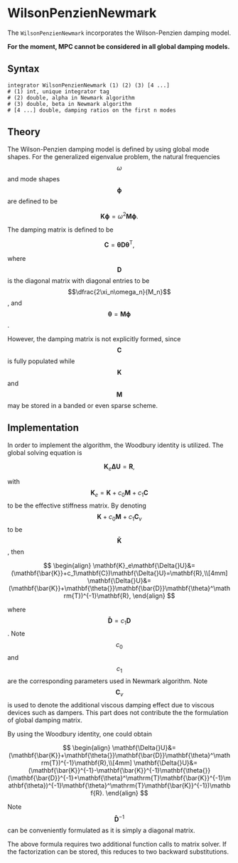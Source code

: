# WilsonPenzienNewmark

The `WilsonPenzienNewmark` incorporates the Wilson-Penzien damping model.

**For the moment, MPC cannot be considered in all global damping models.**

## Syntax

```
integrator WilsonPenzienNewmark (1) (2) (3) [4 ...]
# (1) int, unique integrator tag
# (2) double, alpha in Newmark algorithm
# (3) double, beta in Newmark algorithm
# [4 ...] double, damping ratios on the first n modes
```

## Theory

The Wilson-Penzien damping model is defined by using global mode shapes. For the generalized eigenvalue problem, the natural frequencies $$\omega$$ and mode shapes $$\mathbf{\phi}$$ are defined to be

$$
\mathbf{K\phi}=\omega^2\mathbf{M\phi}.
$$

The damping matrix is defined to be

$$
\mathbf{C}=\mathbf{\theta{}D}\mathbf{\theta}^\mathrm{T},
$$

where $$\mathbf{D}$$ is the diagonal matrix with diagonal entries to be $$\dfrac{2\xi_n\omega_n}{M_n}$$, and $$\mathbf{\theta}=\mathbf{M\phi}$$.

However, the damping matrix is not explicitly formed, since $$\mathbf{C}$$ is fully populated while $$\mathbf{K}$$ and $$\mathbf{M}$$ may be stored in a banded or even sparse scheme.

## Implementation

In order to implement the algorithm, the Woodbury identity is utilized. The global solving equation is

$$
\mathbf{K}_e\mathbf{\Delta{}U}=\mathbf{R},
$$

with $$\mathbf{K}_e=\mathbf{K}+c_0\mathbf{M}+c_1\mathbf{C}$$ to be the effective stiffness matrix. By denoting $$\mathbf{K}+c_0\mathbf{M}+c_1\mathbf{C}_v$$ to be $$\mathbf{\bar{K}}$$, then

$$
\begin{align}
\mathbf{K}_e\mathbf{\Delta{}U}&=(\mathbf{\bar{K}}+c_1\mathbf{C})\mathbf{\Delta{}U}=\mathbf{R},\\[4mm]
\mathbf{\Delta{}U}&=(\mathbf{\bar{K}}+\mathbf{\theta{}}\mathbf{\bar{D}}\mathbf{\theta}^\mathrm{T})^{-1}\mathbf{R},
\end{align}
$$

where $$\mathbf{\bar{D}}=c_1\mathbf{D}$$. Note $$c_0$$ and $$c_1$$ are the corresponding parameters used in Newmark algorithm. Note $$\mathbf{C}_v$$ is used to denote the additional viscous damping effect due to viscous devices such as dampers. This part does not contribute the the formulation of global damping matrix.

By using the Woodbury identity, one could obtain

$$
\begin{align}
\mathbf{\Delta{}U}&=(\mathbf{\bar{K}}+\mathbf{\theta{}}\mathbf{\bar{D}}\mathbf{\theta}^\mathrm{T})^{-1}\mathbf{R},\\[4mm]
\mathbf{\Delta{}U}&=(\mathbf{\bar{K}}^{-1}-\mathbf{\bar{K}}^{-1}\mathbf{\theta{}}(\mathbf{\bar{D}}^{-1}+\mathbf{\theta}^\mathrm{T}\mathbf{\bar{K}}^{-1}\mathbf{\theta})^{-1}\mathbf{\theta}^\mathrm{T}\mathbf{\bar{K}}^{-1})\mathbf{R}.
\end{align}
$$

Note $$\mathbf{\bar{D}}^{-1}$$ can be conveniently formulated as it is simply a diagonal matrix.

The above formula requires two additional function calls to matrix solver. If the factorization can be stored, this reduces to two backward substitutions.
